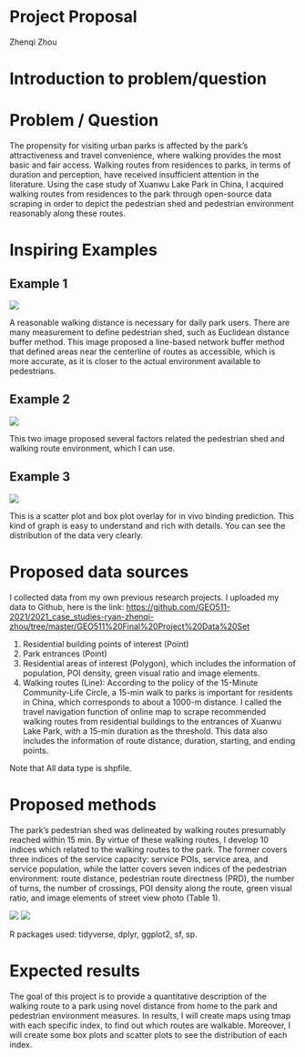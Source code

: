 Project Proposal
================
Zhenqi Zhou

# Introduction to problem/question

# Problem / Question

The propensity for visiting urban parks is affected by the park’s
attractiveness and travel convenience, where walking provides the most
basic and fair access. Walking routes from residences to parks, in terms
of duration and perception, have received insufficient attention in the
literature. Using the case study of Xuanwu Lake Park in China, I
acquired walking routes from residences to the park through open-source
data scraping in order to depict the pedestrian shed and pedestrian
environment reasonably along these routes.

# Inspiring Examples

## Example 1

![](https://media.springernature.com/lw685/springer-static/image/art%3A10.1186%2Fs12889-016-3631-7/MediaObjects/12889_2016_3631_Fig3_HTML.gif)

A reasonable walking distance is necessary for daily park users. There
are many measurement to define pedestrian shed, such as Euclidean
distance buffer method. This image proposed a line-based network buffer
method that defined areas near the centerline of routes as accessible,
which is more accurate, as it is closer to the actual environment
available to pedestrians.

## Example 2

![](https://callisto.ggsrv.com/imgsrv/FastFetch/UBER1/ZI-5TQT-2020-JUL01-IDSI-3086-1)

This two image proposed several factors related the pedestrian shed and
walking route environment, which I can use.

## Example 3

![](https://www.researchgate.net/publication/338143508/figure/fig1/AS:839634925928449@1577195974041/Scatter-plot-and-box-plot-overlay-for-in-vivo-binding-prediction.png)

This is a scatter plot and box plot overlay for in vivo binding
prediction. This kind of graph is easy to understand and rich with
details. You can see the distribution of the data very clearly.

# Proposed data sources

I collected data from my own previous research projects. I uploaded my
data to Github, here is the link:
<https://github.com/GEO511-2021/2021_case_studies-ryan-zhenqi-zhou/tree/master/GEO511%20Final%20Project%20Data%20Set>

1.  Residential building points of interest (Point)
2.  Park entrances (Point)
3.  Residential areas of interest (Polygon), which includes the
    information of population, POI density, green visual ratio and image
    elements.
4.  Walking routes (Line): According to the policy of the 15-Minute
    Community-Life Circle, a 15-min walk to parks is important for
    residents in China, which corresponds to about a 1000-m distance. I
    called the travel navigation function of online map to scrape
    recommended walking routes from residential buildings to the
    entrances of Xuanwu Lake Park, with a 15-min duration as the
    threshold. This data also includes the information of route
    distance, duration, starting, and ending points.

Note that All data type is shpfile.

# Proposed methods

The park’s pedestrian shed was delineated by walking routes presumably
reached within 15 min. By virtue of these walking routes, I develop 10
indices which related to the walking routes to the park. The former
covers three indices of the service capacity: service POIs, service
area, and service population, while the latter covers seven indices of
the pedestrian environment: route distance, pedestrian route directness
(PRD), the number of turns, the number of crossings, POI density along
the route, green visual ratio, and image elements of street view photo
(Table 1).

![](C:/Users/ryanz/Desktop/d878779ff01040f796f4c0a4797703b4-0001.jpg)
![](C:/Users/ryanz/Desktop/d878779ff01040f796f4c0a4797703b4-0002.jpg)

R packages used: tidyverse, dplyr, ggplot2, sf, sp.

# Expected results

The goal of this project is to provide a quantitative description of the
walking route to a park using novel distance from home to the park and
pedestrian environment measures. In results, I will create maps using
tmap with each specific index, to find out which routes are walkable.
Moreover, I will create some box plots and scatter plots to see the
distribution of each index.

